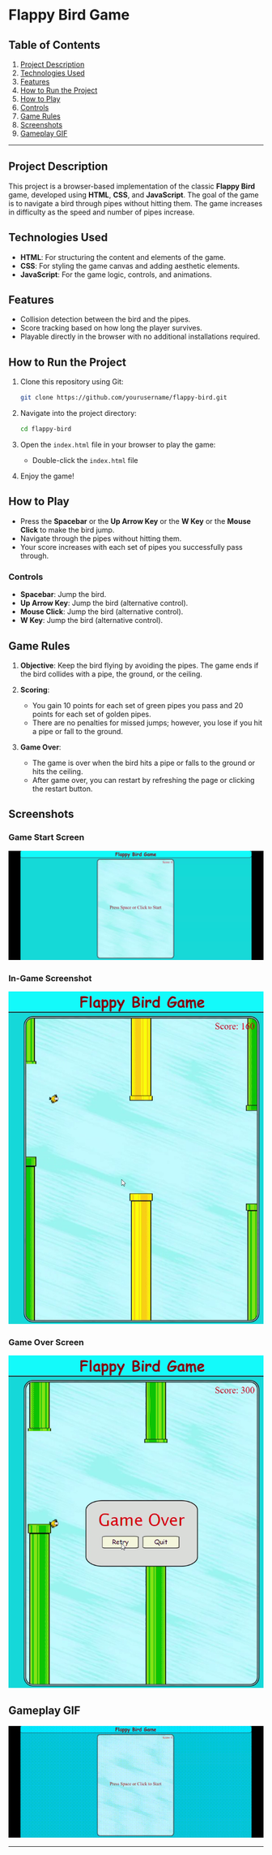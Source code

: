 # Flappy Bird Game

## Table of Contents
1. [Project Description](#project-description)
2. [Technologies Used](#technologies-used)
3. [Features](#features)
4. [How to Run the Project](#how-to-run-the-project)
5. [How to Play](#how-to-play)
6. [Controls](#controls)
7. [Game Rules](#game-rules)
8. [Screenshots](#screenshots)
9. [Gameplay GIF](#gameplay-gif)

---

## Project Description

This project is a browser-based implementation of the classic **Flappy Bird** game, developed using **HTML**, **CSS**, and **JavaScript**. The goal of the game is to navigate a bird through pipes without hitting them. The game increases in difficulty as the speed and number of pipes increase.

## Technologies Used

- **HTML**: For structuring the content and elements of the game.
- **CSS**: For styling the game canvas and adding aesthetic elements.
- **JavaScript**: For the game logic, controls, and animations.

## Features

- Collision detection between the bird and the pipes.
- Score tracking based on how long the player survives.
- Playable directly in the browser with no additional installations required.

## How to Run the Project

1. Clone this repository using Git:
    ```bash
    git clone https://github.com/yourusername/flappy-bird.git
    ```

2. Navigate into the project directory:
    ```bash
    cd flappy-bird
    ```

3. Open the `index.html` file in your browser to play the game:
    - Double-click the `index.html` file

4. Enjoy the game!

## How to Play

- Press the **Spacebar** or the **Up Arrow Key** or the **W Key** or the **Mouse Click** to make the bird jump.
- Navigate through the pipes without hitting them.
- Your score increases with each set of pipes you successfully pass through.

### Controls

- **Spacebar**: Jump the bird.
- **Up Arrow Key**: Jump the bird (alternative control).
- **Mouse Click**: Jump the bird (alternative control).
- **W Key**: Jump the bird (alternative control).

## Game Rules

1. **Objective**: Keep the bird flying by avoiding the pipes. The game ends if the bird collides with a pipe, the ground, or the ceiling.
   
2. **Scoring**: 
    - You gain 10 points for each set of green pipes you pass and 20 points for each set of golden pipes.
    - There are no penalties for missed jumps; however, you lose if you hit a pipe or fall to the ground.

3. **Game Over**:
    - The game is over when the bird hits a pipe or falls to the ground or hits the ceiling.
    - After game over, you can restart by refreshing the page or clicking the restart button.
  
## Screenshots

### Game Start Screen

![Game Start Screen](assets/images/start_screen.png)

### In-Game Screenshot

![In-Game Screenshot](assets/images/in_game.png)

### Game Over Screen

![Game Over Screen](assets/images/game_over.png)

## Gameplay GIF

![Gameplay GIF](assets/gifs/gameplay.gif)

---

